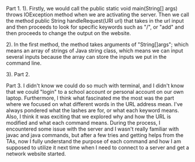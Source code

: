 Part 1.
1). Firstly, we would call the public static void main(String[] args) throws IOException method when we are activating the server.
Then we call the method public String handleRequest(URI url) that takes in the url input and then proceeds to look for specific keywords such as "/", or "add" and then proceeds to change the output on the website.

2). In the first method, the method takes arguments of "String[]args"; which means an array of strings of Java string class, which means we can input several inputs because the array can store the inputs we put in the command line.

3). 
Part 2.

Part 3.
I didn't know we could do so much with terminal, and I didn't know that we could "login" to a school account or personal account on our own laptop. Furthermore, I think what fascinated me the most was the part where we focused on what different words in the URL address mean. I've always pondered what the lashes are for,  or what each keyword means. Also, I think it was exciting that we explored why and how the URL is modified and what each command means. During the process, I encountered some issue with the server and I wasn't really familiar with javac and java commands, but after a few tries and getting helps from the TAs, now I fully understand the purpose of each command and how I am supposed to utilize it next time when I need to connect to a server and get a network website started.    
